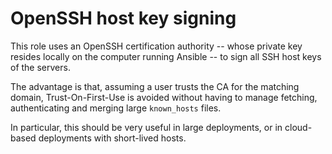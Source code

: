 # OpenSSH host key signing

This role uses an OpenSSH certification authority -- whose private key resides
locally on the computer running Ansible -- to sign all SSH host keys of the
servers.

The advantage is that, assuming a user trusts the CA for the matching domain,
Trust-On-First-Use is avoided without having to manage fetching, authenticating
and merging large `known_hosts` files.

In particular, this should be very useful in large deployments,
or in cloud-based deployments with short-lived hosts.
